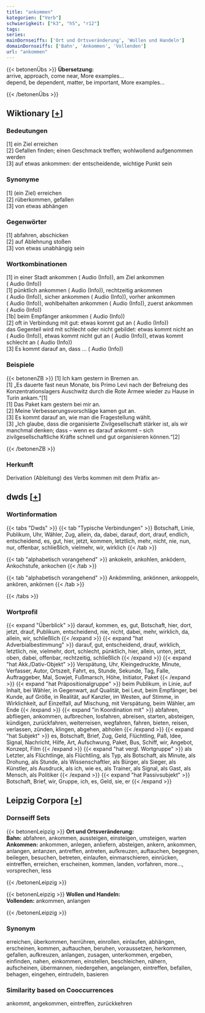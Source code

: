 ```yaml
---
title: "ankommen"
kategorien: ["Verb"]
schwierigkeit: ["k3", "h5", "r12"]
tags:
series:
mainDornseiffs: ['Ort und Ortsveränderung', 'Wollen und Handeln']
domainDornseiffs: ['Bahn', 'Ankommen', 'Vollenden']
url: "ankommen"
---
```


{{< betonenÜbs >}}
**Übersetzung:**  
arrive, approach, come near, More examples...  
depend, be dependent, matter, be important, More examples...  
  
{{< /betonenÜbs >}}

## Wiktionary [[+](https://de.wiktionary.org/wiki/ankommen)]

### Bedeutungen
[1] ein Ziel erreichen  
[2] Gefallen finden; einen Geschmack treffen; wohlwollend aufgenommen werden  
[3] auf etwas ankommen: der entscheidende, wichtige Punkt sein  

### Synonyme
[1] (ein Ziel) erreichen  
[2] rüberkommen, gefallen  
[3] von etwas abhängen  

### Gegenwörter
[1] abfahren, abschicken  
[2] auf Ablehnung stoßen  
[3] von etwas unabhängig sein  

### Wortkombinationen
[1] in einer Stadt ankommen ( Audio (Info)), am Ziel ankommen ( Audio (Info))  
[1] pünktlich ankommen ( Audio (Info)), rechtzeitig ankommen ( Audio (Info)), sicher ankommen ( Audio (Info)), vorher ankommen ( Audio (Info)), wohlbehalten ankommen ( Audio (Info)),  zuerst ankommen ( Audio (Info))  
[1b]  beim Empfänger ankommen ( Audio (Info))  
[2] oft in Verbindung mit gut: etwas kommt gut an ( Audio (Info))  
das Gegenteil wird mit schlecht oder nicht gebildet: etwas kommt nicht an ( Audio (Info)), etwas kommt nicht gut an ( Audio (Info)), etwas kommt schlecht an ( Audio (Info))  
[3] Es kommt darauf an, dass … ( Audio (Info))  

### Beispiele
{{< betonenZB >}}
[1] Ich kam gestern in Bremen an.  
[1] „Es dauerte fast neun Monate, bis Primo Levi nach der Befreiung des Konzentrationslagers Auschwitz durch die Rote Armee wieder zu Hause in Turin ankam.“[1]  
[1] Das Paket kam gestern bei mir an.  
[2] Meine Verbesserungsvorschläge kamen gut an.  
[3] Es kommt darauf an, wie man die Fragestellung wählt.  
[3] „Ich glaube, dass die organisierte Zivilgesellschaft stärker ist, als wir manchmal denken; dass – wenn es darauf ankommt – sich zivilgesellschaftliche Kräfte schnell und gut organisieren können.“[2]  

{{< /betonenZB >}}
### Herkunft
Derivation (Ableitung) des Verbs kommen mit dem Präfix an-  



## dwds [[+](https://www.dwds.de/wb/ankommen)]

### Wortinformation
{{< tabs "Dwds" >}}
{{< tab "Typische Verbindungen" >}}
Botschaft, Linie, Publikum, Uhr, Wähler, Zug, allein, da, dabei, darauf, dort, drauf, endlich, entscheidend, es, gut, hier, jetzt, kommen, letztlich, mehr, nicht, nie, nun, nur, offenbar, schließlich, vielmehr, wir, wirklich
{{< /tab >}}

{{< tab "alphabetisch vorangehend" >}}
ankokeln, ankohlen, anködern, Ankochstufe, ankochen
{{< /tab >}}

{{< tab "alphabetisch vorangehend" >}}
Ankömmling, ankönnen, ankoppeln, ankören, ankörnen
{{< /tab >}}

{{< /tabs >}}

### Wortprofil
{{< expand "Überblick" >}} darauf, kommen, es, gut, Botschaft, hier, dort, jetzt, drauf, Publikum, entscheidend, nie, nicht, dabei, mehr, wirklich, da, allein, wir, schließlich {{< /expand >}}
{{< expand "hat Adverbialbestimmung" >}} darauf, gut, entscheidend, drauf, wirklich, letztlich, nie, vielmehr, dort, schlecht, pünktlich, hier, allein, unten, jetzt, oben, dabei, offenbar, rechtzeitig, schließlich {{< /expand >}}
{{< expand "hat Akk./Dativ-Objekt" >}} Verspätung, Uhr, Kleingedruckte, Minute, Verfasser, Autor, Ortszeit, Fahrt, es, Stunde, Sekunde, Tag, Falle, Auftraggeber, Mal, Sowjet, Fußmarsch, Höhe, Initiator, Paket {{< /expand >}}
{{< expand "hat Präpositionalgruppe" >}} beim Publikum, in Linie, auf Inhalt, bei Wähler, in Gegenwart, auf Qualität, bei Leut, beim Empfänger, bei Kunde, auf Größe, in Realität, auf Kanzler, im Westen, auf Stimme, in Wirklichkeit, auf Einzelfall, auf Mischung, mit Verspätung, beim Wähler, am Ende {{< /expand >}}
{{< expand "in Koordination mit" >}} abfahren, abfliegen, ankommen, aufbrechen, losfahren, abreisen, starten, absteigen, kündigen, zurückfahren, weiterreisen, wegfahren, fahren, bieten, reisen, verlassen, zünden, klingen, abgehen, abholen {{< /expand >}}
{{< expand "hat Subjekt" >}} es, Botschaft, Brief, Zug, Geld, Flüchtling, Paß, Idee, Signal, Nachricht, Hilfe, Art, Aufschwung, Paket, Bus, Schiff, wir, Angebot, Konzept, Film {{< /expand >}}
{{< expand "hat vergl. Wortgruppe" >}} als Letzter, als Flüchtlinge, als Flüchtling, als Typ, als Botschaft, als Minute, als Drohung, als Stunde, als Wissenschaftler, als Bürger, als Sieger, als Künstler, als Ausdruck, als ich, wie es, als Trainer, als Signal, als Gast, als Mensch, als Politiker {{< /expand >}}
{{< expand "hat Passivsubjekt" >}} Botschaft, Brief, wir, Gruppe, ich, es, Geld, sie, er {{< /expand >}}

## Leipzig Corpora [[+](https://corpora.uni-leipzig.de/en/res?word=ankommen&corpusId=deu_newscrawl-public_2018)]

### Dornseiff Sets
{{< betonenLeipzig >}}
**Ort und Ortsveränderung:**  
**Bahn:** abfahren, ankommen, aussteigen, einsteigen, umsteigen, warten  
**Ankommen:** ankommen, anlegen, anliefern, absteigen, ankern, ankommen, anlangen, antanzen, antreffen, antreten, aufkreuzen, auftauchen, begegnen, beilegen, besuchen, betreten, einlaufen, einmarschieren, einrücken, eintreffen, erreichen, erscheinen, kommen, landen, vorfahren, more..., vorsprechen, less  

{{< /betonenLeipzig >}}


{{< betonenLeipzig >}}
**Wollen und Handeln:**  
**Vollenden:** ankommen, anlangen  

{{< /betonenLeipzig >}}

### Synonym
erreichen, überkommen, herrühren, einrollen, einlaufen, abhängen, erscheinen, kommen, auftauchen, beruhen, voraussetzen, herkommen, gefallen, aufkreuzen, anlangen, zusagen, unterkommen, ergeben, einfinden, nahen, einkommen, einstellen, beschleichen, nähern, aufscheinen, übermannen, niedergehen, angelangen, eintreffen, befallen, behagen, eingehen, eintrudeln, basieren


### Similarity based on Cooccurrences
ankommt, angekommen, eintreffen, zurückkehren

